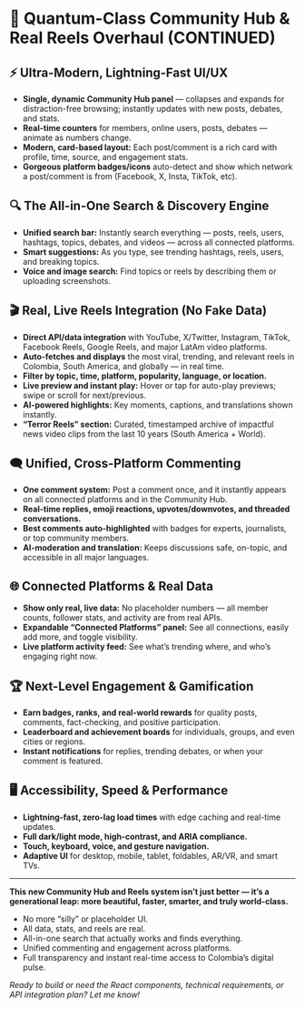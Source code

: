 # 🚀 Quantum-Class Community Hub & Real Reels Overhaul (CONTINUED)

## ⚡️ Ultra-Modern, Lightning-Fast UI/UX

- **Single, dynamic Community Hub panel** — collapses and expands for distraction-free browsing; instantly updates with new posts, debates, and stats.
- **Real-time counters** for members, online users, posts, debates — animate as numbers change.
- **Modern, card-based layout:** Each post/comment is a rich card with profile, time, source, and engagement stats.
- **Gorgeous platform badges/icons** auto-detect and show which network a post/comment is from (Facebook, X, Insta, TikTok, etc).

## 🔍 The All-in-One Search & Discovery Engine

- **Unified search bar:** Instantly search everything — posts, reels, users, hashtags, topics, debates, and videos — across all connected platforms.
- **Smart suggestions:** As you type, see trending hashtags, reels, users, and breaking topics.
- **Voice and image search:** Find topics or reels by describing them or uploading screenshots.

## 🎬 Real, Live Reels Integration (No Fake Data)

- **Direct API/data integration** with YouTube, X/Twitter, Instagram, TikTok, Facebook Reels, Google Reels, and major LatAm video platforms.
- **Auto-fetches and displays** the most viral, trending, and relevant reels in Colombia, South America, and globally — in real time.
- **Filter by topic, time, platform, popularity, language, or location.**
- **Live preview and instant play:** Hover or tap for auto-play previews; swipe or scroll for next/previous.
- **AI-powered highlights:** Key moments, captions, and translations shown instantly.
- **“Terror Reels” section:** Curated, timestamped archive of impactful news video clips from the last 10 years (South America + World).

## 🗨️ Unified, Cross-Platform Commenting

- **One comment system:** Post a comment once, and it instantly appears on all connected platforms and in the Community Hub.
- **Real-time replies, emoji reactions, upvotes/downvotes, and threaded conversations.**
- **Best comments auto-highlighted** with badges for experts, journalists, or top community members.
- **AI-moderation and translation:** Keeps discussions safe, on-topic, and accessible in all major languages.

## 🌐 Connected Platforms & Real Data

- **Show only real, live data:** No placeholder numbers — all member counts, follower stats, and activity are from real APIs.
- **Expandable “Connected Platforms” panel:** See all connections, easily add more, and toggle visibility.
- **Live platform activity feed:** See what’s trending where, and who’s engaging right now.

## 🏆 Next-Level Engagement & Gamification

- **Earn badges, ranks, and real-world rewards** for quality posts, comments, fact-checking, and positive participation.
- **Leaderboard and achievement boards** for individuals, groups, and even cities or regions.
- **Instant notifications** for replies, trending debates, or when your comment is featured.

## 🖥️ Accessibility, Speed & Performance

- **Lightning-fast, zero-lag load times** with edge caching and real-time updates.
- **Full dark/light mode, high-contrast, and ARIA compliance.**
- **Touch, keyboard, voice, and gesture navigation.**
- **Adaptive UI** for desktop, mobile, tablet, foldables, AR/VR, and smart TVs.

---

**This new Community Hub and Reels system isn’t just better — it’s a generational leap: more beautiful, faster, smarter, and truly world-class.**

- No more “silly” or placeholder UI.
- All data, stats, and reels are real.
- All-in-one search that actually works and finds everything.
- Unified commenting and engagement across platforms.
- Full transparency and instant real-time access to Colombia’s digital pulse.

*Ready to build or need the React components, technical requirements, or API integration plan? Let me know!*